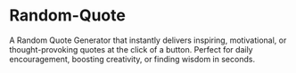 # Random-Quote
A Random Quote Generator that instantly delivers inspiring, motivational, or thought-provoking quotes at the click of a button. Perfect for daily encouragement, boosting creativity, or finding wisdom in seconds.
